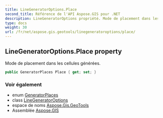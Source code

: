 ```yaml
---
title: LineGeneratorOptions.Place
second_title: Référence de l'API Aspose.GIS pour .NET
description: LineGeneratorOptions propriété. Mode de placement dans les cellules générées.
type: docs
weight: 30
url: /fr/net/aspose.gis.geotools/linegeneratoroptions/place/
---
```

## LineGeneratorOptions.Place property

Mode de placement dans les cellules générées.

```csharp
public GeneratorPlaces Place { get; set; }
```

### Voir également

* enum [GeneratorPlaces](../../generatorplaces/)
* class [LineGeneratorOptions](../)
* espace de noms [Aspose.Gis.GeoTools](../../linegeneratoroptions/)
* Assemblée [Aspose.GIS](../../../)


